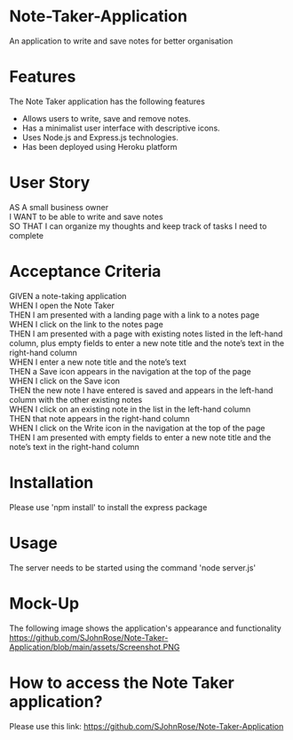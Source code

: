 # Note-Taker-Application
An application to write and save notes for better organisation

# Features
The Note Taker application has the following features
* Allows users to write, save and remove notes.
* Has a minimalist user interface with descriptive icons.
* Uses Node.js and Express.js technologies.
* Has been deployed using Heroku platform

# User Story
AS A small business owner  
I WANT to be able to write and save notes  
SO THAT I can organize my thoughts and keep track of tasks I need to complete  

# Acceptance Criteria
GIVEN a note-taking application  
WHEN I open the Note Taker  
THEN I am presented with a landing page with a link to a notes page  
WHEN I click on the link to the notes page  
THEN I am presented with a page with existing notes listed in the left-hand column, plus empty fields to enter a new note title and the note’s text in the right-hand column  
WHEN I enter a new note title and the note’s text  
THEN a Save icon appears in the navigation at the top of the page  
WHEN I click on the Save icon  
THEN the new note I have entered is saved and appears in the left-hand column with the other existing notes  
WHEN I click on an existing note in the list in the left-hand column  
THEN that note appears in the right-hand column  
WHEN I click on the Write icon in the navigation at the top of the page  
THEN I am presented with empty fields to enter a new note title and the note’s text in the right-hand column  

# Installation
Please use 'npm install' to install the express package

# Usage
The server needs to be started using the command 'node server.js'

# Mock-Up
The following image shows the application's appearance and functionality
https://github.com/SJohnRose/Note-Taker-Application/blob/main/assets/Screenshot.PNG

# How to access the Note Taker application?
Please use this link: https://github.com/SJohnRose/Note-Taker-Application


